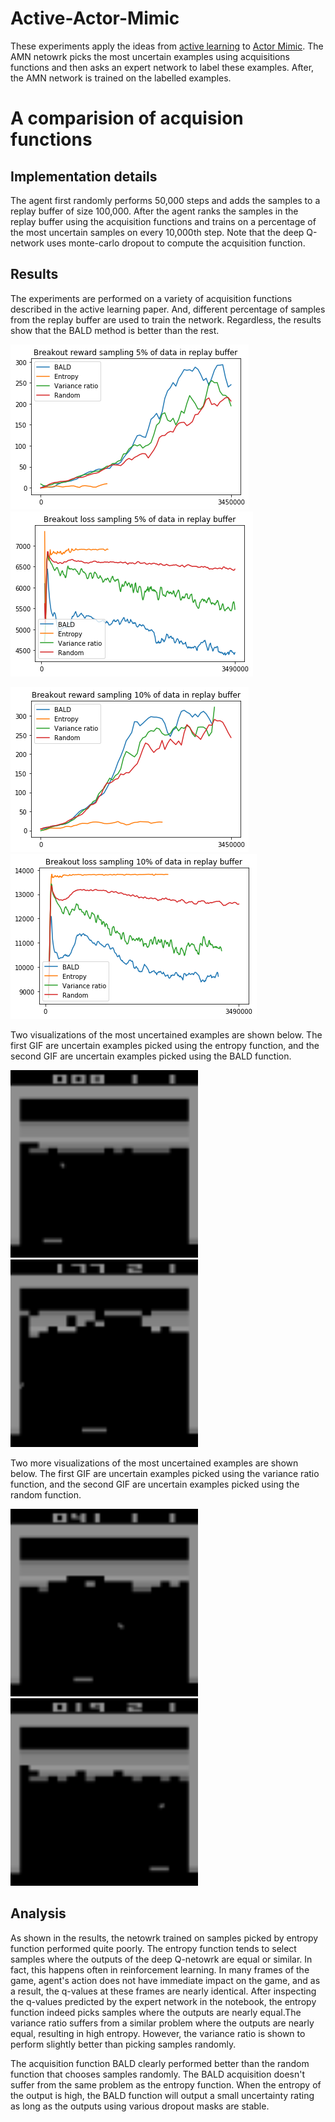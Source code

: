 # Active-Actor-Mimic
These experiments apply the ideas from [active learning](http://openaccess.thecvf.com/content_cvpr_2018/papers/Beluch_The_Power_of_CVPR_2018_paper.pdf) to [Actor Mimic](https://arxiv.org/pdf/1511.06342.pdf). The AMN netowrk picks the most uncertain examples using acquisitions functions and then asks an expert network to label these examples. After, the AMN network is trained on the labelled examples.

A comparision of acquision functions
=====
Implementation details
----
The agent first randomly performs 50,000 steps and adds the samples to a replay buffer of size 100,000. After the agent ranks the samples in the replay buffer using the acquisition functions and trains on a percentage of the most uncertain samples on every 10,000th step. Note that the deep Q-network uses monte-carlo dropout to compute the acquisition function.

Results
----
The experiments are performed on a variety of acquisition functions described in the active learning paper. And, different percentage of samples from the replay buffer are used to train the network. Regardless, the results show that the BALD method is better than the rest.

![](plots/Breakout_MC_5_reward.png) ![](plots/Breakout_MC_5_loss.png)

![](plots/Breakout_MC_10_reward.png) ![](plots/Breakout_MC_10_loss.png)

Two visualizations of the most uncertained examples are shown below. The first GIF are uncertain examples picked using the entropy function, and the second GIF are uncertain examples picked using the BALD function.

<img src="plots/train_AMN_entropy_perc_5_replacement.gif" width="300">
<img src="plots/train_AMN_BALD_perc_5.gif" width="300">

Two more visualizations of the most uncertained examples are shown below. The first GIF are uncertain examples picked using the variance ratio function, and the second GIF are uncertain examples picked using the random function. 

<img src="plots/train_AMN_var_ratio_perc_5.gif" width="300">
<img src="plots/train_AMN_random_perc_5.gif" width="300">



Analysis
----
As shown in the results, the netowrk trained on samples picked by entropy function performed quite poorly. The entropy function tends to select samples where the outputs of the deep Q-netowrk are equal or similar. In fact, this happens often in reinforcement learning. In many frames of the game, agent's action does not have immediate impact on the game, and as a result, the q-values at these frames are nearly identical. After inspecting the q-values predicted by the expert network in the notebook, the entropy function indeed picks samples where the outputs are nearly equal.The variance ratio suffers from a similar problem where the outputs are nearly equal, resulting in high entropy. However, the variance ratio is shown to perform slightly better than picking samples randomly.

The acquisition function BALD clearly performed better than the random function that chooses samples randomly. The BALD acquisition doesn't suffer from the same problem as the entropy function. When the entropy of the output is high, the BALD function will output a small uncertainty rating as long as the outputs using various dropout masks are stable. 



